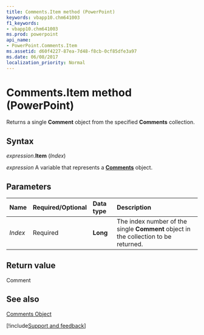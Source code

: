 ```yaml
---
title: Comments.Item method (PowerPoint)
keywords: vbapp10.chm641003
f1_keywords:
- vbapp10.chm641003
ms.prod: powerpoint
api_name:
- PowerPoint.Comments.Item
ms.assetid: d60f4227-87ea-7d48-f8cb-0cf85dfe3a97
ms.date: 06/08/2017
localization_priority: Normal
---
```



# Comments.Item method (PowerPoint)

Returns a single  **Comment** object from the specified **Comments** collection.


## Syntax

_expression_.**Item** (_Index_)

_expression_ A variable that represents a **[Comments](PowerPoint.Comments.md)** object.


## Parameters



|Name|Required/Optional|Data type|Description|
|:-----|:-----|:-----|:-----|
| _Index_|Required|**Long**|The index number of the single  **Comment** object in the collection to be returned.|

## Return value

Comment


## See also


[Comments Object](PowerPoint.Comments.md)

[!include[Support and feedback](~/includes/feedback-boilerplate.md)]